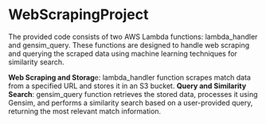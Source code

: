 # WebScrapingProject

The provided code consists of two AWS Lambda functions: lambda_handler and gensim_query. These functions are designed to handle web scraping and querying the scraped data using machine learning techniques for similarity search.

**Web Scraping and Storag**e: lambda_handler function scrapes match data from a specified URL and stores it in an S3 bucket.
**Query and Similarity Search**: gensim_query function retrieves the stored data, processes it using Gensim, and performs a similarity search based on a user-provided query, returning the most relevant match information.

